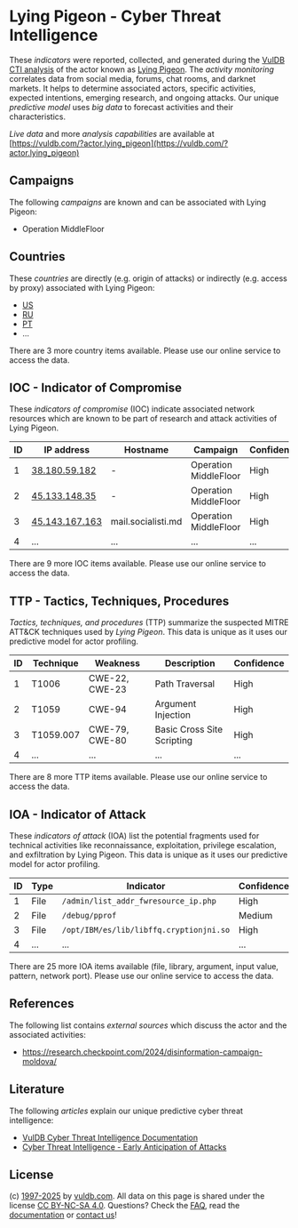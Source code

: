 # Lying Pigeon - Cyber Threat Intelligence

These _indicators_ were reported, collected, and generated during the [VulDB CTI analysis](https://vuldb.com/?kb.cti) of the actor known as [Lying Pigeon](https://vuldb.com/?actor.lying_pigeon). The _activity monitoring_ correlates data from social media, forums, chat rooms, and darknet markets. It helps to determine associated actors, specific activities, expected intentions, emerging research, and ongoing attacks. Our unique _predictive model_ uses _big data_ to forecast activities and their characteristics.

_Live data_ and more _analysis capabilities_ are available at [https://vuldb.com/?actor.lying_pigeon](https://vuldb.com/?actor.lying_pigeon)

## Campaigns

The following _campaigns_ are known and can be associated with Lying Pigeon:

* Operation MiddleFloor

## Countries

These _countries_ are directly (e.g. origin of attacks) or indirectly (e.g. access by proxy) associated with Lying Pigeon:

* [US](https://vuldb.com/?country.us)
* [RU](https://vuldb.com/?country.ru)
* [PT](https://vuldb.com/?country.pt)
* ...

There are 3 more country items available. Please use our online service to access the data.

## IOC - Indicator of Compromise

These _indicators of compromise_ (IOC) indicate associated network resources which are known to be part of research and attack activities of Lying Pigeon.

ID | IP address | Hostname | Campaign | Confidence
-- | ---------- | -------- | -------- | ----------
1 | [38.180.59.182](https://vuldb.com/?ip.38.180.59.182) | - | Operation MiddleFloor | High
2 | [45.133.148.35](https://vuldb.com/?ip.45.133.148.35) | - | Operation MiddleFloor | High
3 | [45.143.167.163](https://vuldb.com/?ip.45.143.167.163) | mail.socialisti.md | Operation MiddleFloor | High
4 | ... | ... | ... | ...

There are 9 more IOC items available. Please use our online service to access the data.

## TTP - Tactics, Techniques, Procedures

_Tactics, techniques, and procedures_ (TTP) summarize the suspected MITRE ATT&CK techniques used by _Lying Pigeon_. This data is unique as it uses our predictive model for actor profiling.

ID | Technique | Weakness | Description | Confidence
-- | --------- | -------- | ----------- | ----------
1 | T1006 | CWE-22, CWE-23 | Path Traversal | High
2 | T1059 | CWE-94 | Argument Injection | High
3 | T1059.007 | CWE-79, CWE-80 | Basic Cross Site Scripting | High
4 | ... | ... | ... | ...

There are 8 more TTP items available. Please use our online service to access the data.

## IOA - Indicator of Attack

These _indicators of attack_ (IOA) list the potential fragments used for technical activities like reconnaissance, exploitation, privilege escalation, and exfiltration by Lying Pigeon. This data is unique as it uses our predictive model for actor profiling.

ID | Type | Indicator | Confidence
-- | ---- | --------- | ----------
1 | File | `/admin/list_addr_fwresource_ip.php` | High
2 | File | `/debug/pprof` | Medium
3 | File | `/opt/IBM/es/lib/libffq.cryptionjni.so` | High
4 | ... | ... | ...

There are 25 more IOA items available (file, library, argument, input value, pattern, network port). Please use our online service to access the data.

## References

The following list contains _external sources_ which discuss the actor and the associated activities:

* https://research.checkpoint.com/2024/disinformation-campaign-moldova/

## Literature

The following _articles_ explain our unique predictive cyber threat intelligence:

* [VulDB Cyber Threat Intelligence Documentation](https://vuldb.com/?kb.cti)
* [Cyber Threat Intelligence - Early Anticipation of Attacks](https://www.scip.ch/en/?labs.20201022)

## License

(c) [1997-2025](https://vuldb.com/?kb.changelog) by [vuldb.com](https://vuldb.com/?kb.about). All data on this page is shared under the license [CC BY-NC-SA 4.0](https://creativecommons.org/licenses/by-nc-sa/4.0/). Questions? Check the [FAQ](https://vuldb.com/?kb.faq), read the [documentation](https://vuldb.com/?kb) or [contact us](https://vuldb.com/?contact)!
